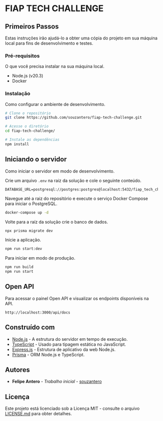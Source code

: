 # FIAP TECH CHALLENGE

## Primeiros Passos

Estas instruções irão ajudá-lo a obter uma cópia do projeto em sua máquina local para fins de desenvolvimento e testes.

### Pré-requisitos

O que você precisa instalar na sua máquina local.

- Node.js (v20.3)
- Docker

### Instalação

Como configurar o ambiente de desenvolvimento.

```bash
# Clone o repositório
git clone https://github.com/souzantero/fiap-tech-challenge.git

# Acesse o diretório
cd fiap-tech-challenge/

# Instale as dependências
npm install
```

## Iniciando o servidor

Como iniciar o servidor em modo de desenvolvimento.

Crie um arquivo `.env` na raiz da solução e cole o seguinte conteúdo.

```
DATABASE_URL=postgresql://postgres:postgres@localhost:5432/fiap_tech_challenge_db
```

Navegue até a raiz do repositório e execute o serviço Docker Compose para iniciar o PostgreSQL.

```bash
docker-compose up -d
```

Volte para a raíz da solução crie o banco de dados.

```bash
npx prisma migrate dev
```

Inicie a aplicação.

```bash
npm run start:dev
```

Para iniciar em modo de produção.

```bash
npm run build
npm run start
```

## Open API

Para acessar o painel Open API e visualizar os endpoints disponíveis na API. 

`http://localhost:3000/api/docs`

## Construído com

- [Node.js](http://www.nodejs.org/) - A estrutura do servidor em tempo de execução.
- [TypeScript](https://www.typescriptlang.org/) - Usado para tipagem estática no JavaScript.
- [Express.js](https://expressjs.com/) - Estrutura de aplicativo da web Node.js.
- [Prisma](https://www.prisma.io/) - ORM Node.js e TypeScript.

## Autores

- **Felipe Antero** - _Trabalho inicial_ - [souzantero](https://github.com/souzantero)

## Licença

Este projeto está licenciado sob a Licença MIT - consulte o arquivo [LICENSE.md](LICENSE.md) para obter detalhes.
